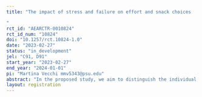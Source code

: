 ```yaml
---
title: "The impact of stress and failure on effort and snack choices 
"
rct_id: "AEARCTR-0010824"
rct_id_num: "10824"
doi: "10.1257/rct.10824-1.0"
date: "2023-02-27"
status: "in_development"
jel: "C91, D91"
start_year: "2023-02-27"
end_year: "2024-01-01"
pi: "Martina Vecchi mmv5343@psu.edu"
abstract: "In the proposed study, we aim to distinguish the individual and combined influences of acute stress and failure on effort and food choices using a behavioral laboratory experiment.  "
layout: registration
---
```


